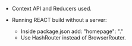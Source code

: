 -   Context API and Reducers used.

-   Running REACT build without a server:
    -   Inside package.json add: "homepage": "."
    -   Use HashRouter instead of BrowserRouter.
